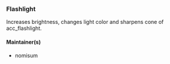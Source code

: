 ### Flashlight

Increases brightness, changes light color and sharpens cone of acc_flashlight.

#### Maintainer(s)

* nomisum

